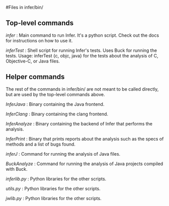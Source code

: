 #Files in infer/bin/

## Top-level commands

*infer* : Main command to run Infer. It's a python script. Check out the docs for instructions on how to use it. 

*inferTest* : Shell script for running Infer's tests. Uses Buck for running the tests.
Usage: inferTest {c, objc, java} for the tests about the analysis of C, Objective-C, or Java files.

## Helper commands

The rest of the commands in infer/bin/ are not meant to be called directly, but are used by the top-level commands above.

*InferJava* : Binary containing the Java frontend.

*InferClang* : Binary containing the clang frontend. 

*InferAnalyze* : Binary containing the backend of Infer that performs the analysis. 

*InferPrint* : Binary that prints reports about the analysis such as the specs of methods and a list of bugs found.
       
*inferJ* : Command for running the analysis of Java files.

*BuckAnalyze* : Command for running the analysis of Java projects compiled with Buck.

*inferlib.py* : Python libraries for the other scripts.

*utils.py* : Python libraries for the other scripts.			

*jwlib.py* : Python libraries for the other scripts.				


